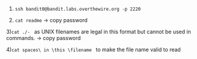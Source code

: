 1) ```ssh bandit0@bandit.labs.overthewire.org -p 2220```


2) ```cat readme``` -> copy password


 3)```cat ./- ``` as UNIX filenames are legal in this format but cannot be used in commands. -> copy password


 4)```cat spaces\ in \this \filename ``` to make the file name valid to read
